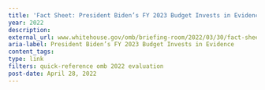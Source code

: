 ```yaml
---
title: 'Fact Sheet: President Biden’s FY 2023 Budget Invests in Evidence'
year: 2022
description: 
external_url: www.whitehouse.gov/omb/briefing-room/2022/03/30/fact-sheet-president-bidens-budget-invests-in-evidence/
aria-label: President Biden’s FY 2023 Budget Invests in Evidence
content_tags: 
type: link
filters: quick-reference omb 2022 evaluation
post-date: April 28, 2022
---
```

